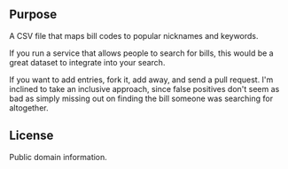 Purpose
-------

A CSV file that maps bill codes to popular nicknames and keywords.

If you run a service that allows people to search for bills, this would be a great dataset to integrate into your search.

If you want to add entries, fork it, add away, and send a pull request. I'm inclined to take an inclusive approach, since false positives don't seem as bad as simply missing out on finding the bill someone was searching for altogether.


License
-------

Public domain information.
